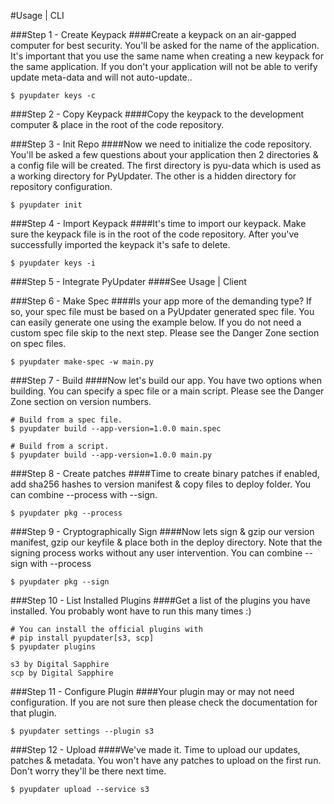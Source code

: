 #Usage | CLI

###Step 1 - Create Keypack
####Create a keypack on an air-gapped computer for best security. You'll be asked for the name of the application. It's important that you use the same name when creating a new keypack for the same application. If you don't your application will not be able to verify update meta-data and will not auto-update..
```
$ pyupdater keys -c
```

###Step 2 - Copy Keypack
####Copy the keypack to the development computer & place in the root of the code repository.

###Step 3 - Init Repo
####Now we need to initialize the code repository. You'll be asked a few questions about your application then 2 directories & a config file will be created. The first directory is pyu-data which is used as a working directory for PyUpdater. The other is a hidden directory for repository configuration.
```
$ pyupdater init
```

###Step 4 - Import Keypack
####It's time to import our keypack. Make sure the keypack file is in the root of the code repository. After you've successfully imported the keypack it's safe to delete.
```
$ pyupdater keys -i
```

###Step 5 - Integrate PyUpdater
####See Usage | Client


###Step 6 - Make Spec
####Is your app more of the demanding type? If so, your spec file must be based on  a PyUpdater generated spec file. You can easily generate one using the example below. If you do not need a custom spec file skip to the next step. Please see the Danger Zone section on spec files.
```
$ pyupdater make-spec -w main.py
```

###Step 7 - Build
####Now let's build our app. You have two options when building. You can specify a spec file or a main script. Please see the Danger Zone section on version numbers.

```
# Build from a spec file.
$ pyupdater build --app-version=1.0.0 main.spec

# Build from a script.
$ pyupdater build --app-version=1.0.0 main.py
```

###Step 8 - Create patches
####Time to create binary patches if enabled, add sha256 hashes to version manifest & copy files to deploy folder. You can combine --process with --sign.
```
$ pyupdater pkg --process
```

###Step 9 - Cryptographically Sign
####Now lets sign & gzip our version manifest, gzip our keyfile & place both in the deploy directory. Note that the signing process works without any user intervention. You can combine --sign with --process
```
$ pyupdater pkg --sign
```

###Step 10 - List Installed Plugins
####Get a list of the plugins you have installed. You probably wont have to run this many times :)
```
# You can install the official plugins with
# pip install pyupdater[s3, scp]
$ pyupdater plugins

s3 by Digital Sapphire
scp by Digital Sapphire

```

###Step 11 - Configure Plugin
####Your plugin may or may not need configuration. If you are not sure then please check the documentation for that plugin.
```
$ pyupdater settings --plugin s3
```

###Step 12 - Upload
####We've made it. Time to upload our updates, patches & metadata. You won't have any patches to upload on the first run. Don't worry they'll be there next time.
```
$ pyupdater upload --service s3
```
